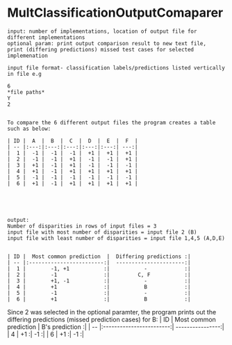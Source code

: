 MultClassificationOutputComaparer
=================================



	input: number of implementations, location of output file for different implementations 
	optional param: print output comparison result to new text file, 
	print (differing predictions) missed test cases for selected implemenation

	input file format- classification labels/predictions listed vertically in file e.g
	
	6
	*file paths*
	Y
	2
	
	
	To compare the 6 different output files the program creates a table such as below:
	
	| ID |  A  |  B  |  C  |  D  |  E  |  F  |
	| -- |:---:|:---:|:---:|:---:|:---:| ---:|
	|  1 |  -1 |  -1 |  -1 |  +1 |  +1 |  +1 |
	|  2 |  -1 |  -1 |  +1 |  -1 |  -1 |  +1 |
	|  3 |  +1 |  -1 |  +1 |  -1 |  -1 |  -1 |
	|  4 |  +1 |  -1 |  +1 |  +1 |  +1 |  +1 |
	|  5 |  -1 |  -1 |  -1 |  -1 |  -1 |  -1 |
	|  6 |  +1 |  -1 |  +1 |  +1 |  +1 |  +1 |

	
	
	
	
	output:
	Number of disparities in rows of input files = 3
	input file with most number of disparities = input file 2 (B)
	input file with least number of disparities = input file 1,4,5 (A,D,E)
	

	| ID |  Most common prediction  |  Differing predictions :|
	| -- |:------------------------:|  ----------------------:|
	|  1 |        -1, +1           :|           -            :|
	|  2 |        -1               :|         C, F           :|   
	|  3 |        +1, -1           :|           -            :|
	|  4 |        +1               :|           B            :| 
	|  5 |        -1               :|           -            :| 
	|  6 |        +1               :|           B            :|   
	

Since 2 was selected in the optional paramter, the program prints out the differing predictions (missed prediction cases) for B:
	| ID |  Most common prediction  |  B's prediction  :|
	| -- |:------------------------:|  ----------------:|
	|  4 |        +1               :|         -1       :| 
	|  6 |        +1               :|         -1       :| 
